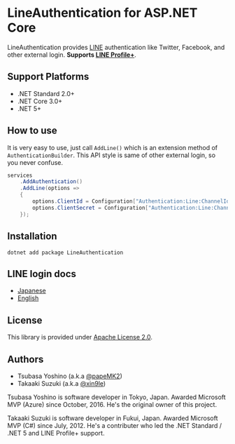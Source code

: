 # LineAuthentication for ASP.NET Core
LineAuthentication provides [LINE](https://line.me/) authentication like Twitter, Facebook, and other external login. **Supports [LINE Profile+](https://developers.line.biz/ja/docs/partner-docs/line-profile-plus/)**.


## Support Platforms

- .NET Standard 2.0+
- .NET Core 3.0+
- .NET 5+



## How to use

It is very easy to use, just call `AddLine()` which is an extension method of `AuthenticationBuilder`. This API style is same of other external login, so you never confuse. 

```csharp
services
    .AddAuthentication()
    .AddLine(options =>
    {
        options.ClientId = Configuration["Authentication:Line:ChannelId"];
        options.ClientSecret = Configuration["Authentication:Line:ChannelSecret"];
    });
```



## Installation

```
dotnet add package LineAuthentication
```



## LINE login docs

- [Japanese](https://developers.line.biz/ja/docs/line-login/integrate-line-login/)
- [English](https://developers.line.biz/en/docs/line-login/integrate-line-login/)



## License

This library is provided under [Apache License 2.0](https://opensource.org/licenses/Apache-2.0).



## Authors
- Tsubasa Yoshino (a.k.a [@papeMK2](https://twitter.com/papeMK2))
- Takaaki Suzuki (a.k.a [@xin9le](https://twitter.com/xin9le))

Tsubasa Yoshino is software developer in Tokyo, Japan. Awarded Microsoft MVP (Azure) since October, 2016. He's the original owner of this project.

Takaaki Suzuki is software developer in Fukui, Japan. Awarded Microsoft MVP (C#) since July, 2012. He's a contributer who led the .NET Standard / .NET 5 and LINE Profile+ support.
